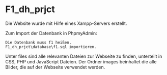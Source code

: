 # F1_dh_prjct

Die Website wurde mit Hilfe eines Xampp-Servers erstellt.

Zum Import der Datenbank in PhpmyAdmin:

    Die Datenbank muss f1 heißen.
    F1_dh_prjct\database\f1.sql importieren.

Unter files sind alle relevanten Dateien zur Webseite zu finden, unterteilt in CSS, PHP und JavaScript Dateien.
Der Ordner images beinhaltet die alle Bilder, die auf der Webseite verwendet werden. 



